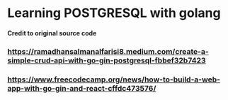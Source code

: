 # Learning POSTGRESQL with golang 


#### Credit to original source code
### https://ramadhansalmanalfarisi8.medium.com/create-a-simple-crud-api-with-go-gin-postgresql-fbbef32b7423
### https://www.freecodecamp.org/news/how-to-build-a-web-app-with-go-gin-and-react-cffdc473576/

